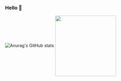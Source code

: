 ### Hello 👋
![Anurag's GitHub stats](https://github-readme-stats.vercel.app/api?username=maikonmuniz&show_icons=true&theme=transparent)
<a href="https://github.com/anuraghazra/convoychat">
  <img height=200 align="center" src="https://github-readme-stats.vercel.app/api/top-langs?username=maikonmuniz&layout=compact&langs_count=8&card_width=320" />
</a>

